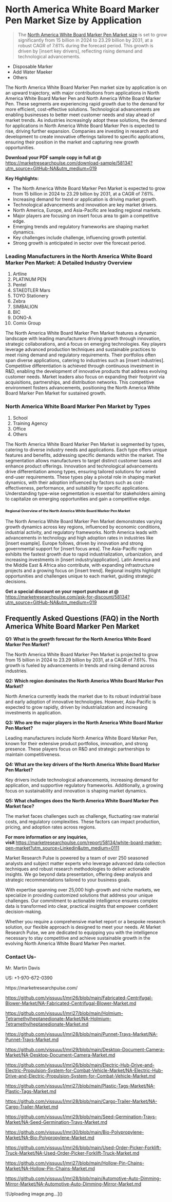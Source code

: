 <h1>North America White Board Marker Pen Market&nbsp;Size by Application</h1><blockquote><p>The <a href="https://marketresearchpulse.com/download-sample/58134?utm_source=GitHub-NA&amp;utm_medium=019">North America White Board Marker Pen Market size</a> is set to grow significantly from 15 billion in 2024 to 23.29 billion by 2031, at a robust CAGR of 7.61% during the forecast period. This growth is driven by [insert key drivers], reflecting rising demand and technological advancements.</p></blockquote><ul><li>Disposable Marker<li> Add Water Maeker<li> Others</li></ul><p>The North America White Board Marker Pen market size by application is on an upward trajectory, with major contributions from applications in North America White Board Marker Pen and North America White Board Marker Pen. These segments are experiencing rapid growth due to the demand for more efficient, cost-effective solutions. Technological advancements are enabling businesses to better meet customer needs and stay ahead of market trends. As industries increasingly adopt these solutions, the demand for applications in North America White Board Marker Pen is expected to rise, driving further expansion. Companies are investing in research and development to create innovative offerings tailored to specific applications, ensuring their position in the market and capturing new growth opportunities.</p><p><strong>Download your PDF sample copy in full at @ </strong><a href="https://marketresearchpulse.com/download-sample/58134?utm_source=GitHub-NA&amp;utm_medium=019">https://marketresearchpulse.com/download-sample/58134?utm_source=GitHub-NA&amp;utm_medium=019</a></p><p><strong>Key Highlights: </strong></p><ul><li>The North America White Board Marker Pen Market is expected to grow from 15 billion in 2024 to 23.29 billion by 2031, at a CAGR of 7.61%.</li><li>Increasing demand for trend or application is driving market growth.</li><li>Technological advancements and innovation are key market drivers.</li><li>North America, Europe, and Asia-Pacific are leading regional markets.</li><li>Major players are focusing on insert focus area to gain a competitive edge.</li><li>Emerging trends and regulatory frameworks are shaping market dynamics.</li><li>Key challenges include challenge, influencing growth potential.</li><li>Strong growth is anticipated in sector over the forecast period.</li></ul><h3>Leading Manufacturers in the North America White Board Marker Pen Market: A Detailed Industry Overview</h3><ol><li>Artline</li><li>PLATINUM PEN</li><li>Pentel</li><li>STAEDTLER Mars</li><li>TOYO Stationery</li><li>Zebra</li><li>SIMBALION</li><li>BIC</li><li>DONG-A</li><li>Comix Group</li></ol><div class="flex max-w-full flex-col flex-grow"><div class="min-h-8 text-message flex w-full flex-col items-end gap-2 whitespace-normal break-words [.text-message+&amp;]:mt-5" dir="auto" data-message-author-role="assistant" data-message-id="fd8432e4-4910-450d-b182-61b7bfb0a01f" data-message-model-slug="gpt-4o"><div class="flex w-full flex-col gap-1 empty:hidden first:pt-[3px]"><div class="markdown prose w-full break-words dark:prose-invert light"><p>The North America White Board Marker Pen Market features a dynamic landscape with leading manufacturers driving growth through innovation, strategic collaborations, and a focus on emerging technologies. Key players leverage advanced production techniques and sustainable practices to meet rising demand and regulatory requirements. Their portfolios often span diverse applications, catering to industries such as [insert industries]. Competitive differentiation is achieved through continuous investment in R&amp;D, enabling the development of innovative products that address evolving customer needs. Market leaders also focus on expanding their footprint via acquisitions, partnerships, and distribution networks. This competitive environment fosters advancements, positioning the North America White Board Marker Pen Market for sustained growth.</p></div></div></div></div><h3>North America White Board Marker Pen Market by Types</h3><ol><li>School<li> Training Agency<li> Office<li> Others</li></ol><div class="flex max-w-full flex-col flex-grow"><div class="min-h-8 text-message flex w-full flex-col items-end gap-2 whitespace-normal break-words [.text-message+&amp;]:mt-5" dir="auto" data-message-author-role="assistant" data-message-id="084470be-0bb7-4664-bddf-5156b4f41249" data-message-model-slug="gpt-4o-mini"><div class="flex w-full flex-col gap-1 empty:hidden first:pt-[3px]"><div class="markdown prose w-full break-words dark:prose-invert light"><p>The North America White Board Marker Pen Market is segmented by types, catering to diverse industry needs and applications. Each type offers unique features and benefits, addressing specific demands within the market. The segmentation allows manufacturers to target distinct customer bases and enhance product offerings. Innovation and technological advancements drive differentiation among types, ensuring tailored solutions for varied end-user requirements. These types play a pivotal role in shaping market dynamics, with their adoption influenced by factors such as cost-effectiveness, performance, and suitability for specific applications. Understanding type-wise segmentation is essential for stakeholders aiming to capitalize on emerging opportunities and gain a competitive edge.</p></div></div></div></div><h3><span style="font-size: 11px;">Regional Overview of the North America White Board Marker Pen Market</span></h3><div class="flex max-w-full flex-col flex-grow"><div class="min-h-8 text-message flex w-full flex-col items-end gap-2 whitespace-normal break-words [.text-message+&amp;]:mt-5" dir="auto" data-message-author-role="assistant" data-message-id="e9038762-ce64-4e30-91c9-9bd413514231" data-message-model-slug="gpt-4o-mini"><div class="flex w-full flex-col gap-1 empty:hidden first:pt-[3px]"><div class="markdown prose w-full break-words dark:prose-invert light"><p>The North America White Board Marker Pen Market demonstrates varying growth dynamics across key regions, influenced by economic conditions, industrial activity, and regulatory frameworks. North America leads with advancements in technology and high adoption rates in industries like [insert example]. Europe follows, driven by innovation and strong governmental support for [insert focus area]. The Asia-Pacific region exhibits the fastest growth due to rapid industrialization, urbanization, and increasing investments in [insert industry/application]. Latin America and the Middle East &amp; Africa also contribute, with expanding infrastructure projects and a growing focus on [insert trend]. Regional insights highlight opportunities and challenges unique to each market, guiding strategic decisions.</p></div></div></div></div><p><strong>Get a special discount on your report purchase at @ </strong><a href="https://marketresearchpulse.com/ask-for-discount/58134?utm_source=GitHub-NA&amp;utm_medium=019">https://marketresearchpulse.com/ask-for-discount/58134?utm_source=GitHub-NA&amp;utm_medium=019</a></p><h2>Frequently Asked Questions (FAQ) in the North America White Board Marker Pen Market</h2><p><strong>Q1: What is the growth forecast for the North America White Board Marker Pen Market?</strong></p><p>The North America White Board Marker Pen Market is projected to grow from 15 billion in 2024 to 23.29 billion by 2031, at a CAGR of 7.61%. This growth is fueled by advancements in trends and rising demand across industries.</p><p><strong>Q2: Which region dominates the North America White Board Marker Pen Market?</strong></p><p>North America currently leads the market due to its robust industrial base and early adoption of innovative technologies. However, Asia-Pacific is expected to grow rapidly, driven by industrialization and increasing investments in application.</p><p><strong>Q3: Who are the major players in the North America White Board Marker Pen Market?</strong></p><p>Leading manufacturers include North America White Board Marker Pen, known for their extensive product portfolios, innovation, and strong presence. These players focus on R&amp;D and strategic partnerships to maintain competitiveness.</p><p><strong>Q4: What are the key drivers of the North America White Board Marker Pen Market?</strong></p><p>Key drivers include technological advancements, increasing demand for application, and supportive regulatory frameworks. Additionally, a growing focus on sustainability and innovation is shaping market dynamics.</p><p><strong>Q5: What challenges does the North America White Board Marker Pen Market face?</strong></p><p>The market faces challenges such as challenge, fluctuating raw material costs, and regulatory complexities. These factors can impact production, pricing, and adoption rates across regions.</p><p><strong>For more information or any inquiries, visit&nbsp;</strong><a href="https://marketresearchpulse.com/report/58134/white-board-marker-pen-market?utm_source=Linkedin&utm_medium=0111">https://marketresearchpulse.com/report/58134/white-board-marker-pen-market?utm_source=Linkedin&utm_medium=0111</a></p><p>Market Research Pulse is powered by a team of over 250 seasoned analysts and subject matter experts who leverage advanced data collection techniques and robust research methodologies to deliver actionable insights. We go beyond data presentation, offering deep analysis and strategic recommendations tailored to your business goals.</p><p>With expertise spanning over 25,000 high-growth and niche markets, we specialize in providing customized solutions that address your unique challenges. Our commitment to actionable intelligence ensures complex data is transformed into clear, practical insights that empower confident decision-making.</p><p>Whether you require a comprehensive market report or a bespoke research solution, our flexible approach is designed to meet your needs. At Market Research Pulse, we are dedicated to equipping you with the intelligence necessary to stay competitive and achieve sustainable growth in the evolving North America White Board Marker Pen market.</p><h3><strong>Contact Us-</strong></h3><p>Mr. Martin Davis</p><p>US: +1-970-672-0390</p><p>https://marketresearchpulse.com/</p><p><a href="https://github.com/vissuuu1/mri26/blob/main/Fabricated-Centrifugal-Blower-Market/NA-Fabricated-Centrifugal-Blower-Market.md">https://github.com/vissuuu1/mri26/blob/main/Fabricated-Centrifugal-Blower-Market/NA-Fabricated-Centrifugal-Blower-Market.md</a></p><p><a href="https://github.com/vissuuu1/mri27/blob/main/Holmium-Tetramethylheptanedionate-Market/NA-Holmium-Tetramethylheptanedionate-Market.md">https://github.com/vissuuu1/mri27/blob/main/Holmium-Tetramethylheptanedionate-Market/NA-Holmium-Tetramethylheptanedionate-Market.md</a></p><p><a href="https://github.com/vissuuu1/mri28/blob/main/Punnet-Trays-Market/NA-Punnet-Trays-Market.md">https://github.com/vissuuu1/mri28/blob/main/Punnet-Trays-Market/NA-Punnet-Trays-Market.md</a></p><p><a href="https://github.com/vissuuu1/mri29/blob/main/Desktop-Document-Camera-Market/NA-Desktop-Document-Camera-Market.md">https://github.com/vissuuu1/mri29/blob/main/Desktop-Document-Camera-Market/NA-Desktop-Document-Camera-Market.md</a></p><p><a href="https://github.com/vissuuu1/mri26/blob/main/Electric-Hub-Drive-and-Electric-Propulsion-System-for-Combat-Vehicle-Market/NA-Electric-Hub-Drive-and-Electric-Propulsion-System-for-Combat-Vehicle-Market.md">https://github.com/vissuuu1/mri26/blob/main/Electric-Hub-Drive-and-Electric-Propulsion-System-for-Combat-Vehicle-Market/NA-Electric-Hub-Drive-and-Electric-Propulsion-System-for-Combat-Vehicle-Market.md</a></p><p><a href="https://github.com/vissuuu1/mri27/blob/main/Plastic-Tags-Market/NA-Plastic-Tags-Market.md">https://github.com/vissuuu1/mri27/blob/main/Plastic-Tags-Market/NA-Plastic-Tags-Market.md</a></p><p><a href="https://github.com/vissuuu1/mri28/blob/main/Cargo-Trailer-Market/NA-Cargo-Trailer-Market.md">https://github.com/vissuuu1/mri28/blob/main/Cargo-Trailer-Market/NA-Cargo-Trailer-Market.md</a></p><p><a href="https://github.com/vissuuu1/mri29/blob/main/Seed-Germination-Trays-Market/NA-Seed-Germination-Trays-Market.md">https://github.com/vissuuu1/mri29/blob/main/Seed-Germination-Trays-Market/NA-Seed-Germination-Trays-Market.md</a></p><p><a href="https://github.com/vissuuu1/mri30/blob/main/Bio-Polypropylene-Market/NA-Bio-Polypropylene-Market.md">https://github.com/vissuuu1/mri30/blob/main/Bio-Polypropylene-Market/NA-Bio-Polypropylene-Market.md</a></p><p><a href="https://github.com/vissuuu1/mri26/blob/main/Used-Order-Picker-Forklift-Truck-Market/NA-Used-Order-Picker-Forklift-Truck-Market.md">https://github.com/vissuuu1/mri26/blob/main/Used-Order-Picker-Forklift-Truck-Market/NA-Used-Order-Picker-Forklift-Truck-Market.md</a></p><p><a href="https://github.com/vissuuu1/mri27/blob/main/Hollow-Pin-Chains-Market/NA-Hollow-Pin-Chains-Market.md">https://github.com/vissuuu1/mri27/blob/main/Hollow-Pin-Chains-Market/NA-Hollow-Pin-Chains-Market.md</a></p><p><a href="https://github.com/vissuuu1/mri28/blob/main/Automotive-Auto-Dimming-Mirror-Market/NA-Automotive-Auto-Dimming-Mirror-Market.md">https://github.com/vissuuu1/mri28/blob/main/Automotive-Auto-Dimming-Mirror-Market/NA-Automotive-Auto-Dimming-Mirror-Market.md</a></p>
![Uploading image.png…]()
